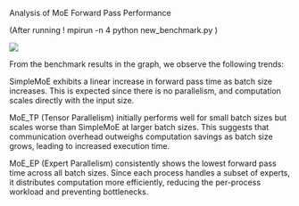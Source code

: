 Analysis of MoE Forward Pass Performance

(After running ! mpirun -n 4 python new_benchmark.py )

![](/part1/moe_forward_pass.png)

From the benchmark results in the graph, we observe the following trends:

SimpleMoE exhibits a linear increase in forward pass time as batch size increases. This is expected since there is no parallelism, and computation scales directly with the input size.

MoE_TP (Tensor Parallelism) initially performs well for small batch sizes but scales worse than SimpleMoE at larger batch sizes. This suggests that communication overhead outweighs computation savings as batch size grows, leading to increased execution time.

MoE_EP (Expert Parallelism) consistently shows the lowest forward pass time across all batch sizes. Since each process handles a subset of experts, it distributes computation more efficiently, reducing the per-process workload and preventing bottlenecks.